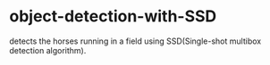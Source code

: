 # object-detection-with-SSD

detects the horses running in a field using SSD(Single-shot multibox detection algorithm).
